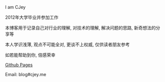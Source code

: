 I am CJey

2012年大学毕业并参加工作

本博客用于记录自己对行业的理解, 对技术的理解, 解决问题的思路, 新奇想法的分享等

本人学识浅薄, 观点不可能全对, 更谈不上权威, 仅供读者朋友参考

如若能帮助到你, 倍感荣幸

[Github Pages](https://cjey.github.io)

Email: blog#cjey.me
